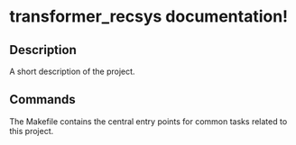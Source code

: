 # transformer_recsys documentation!

## Description

A short description of the project.

## Commands

The Makefile contains the central entry points for common tasks related to this project.

